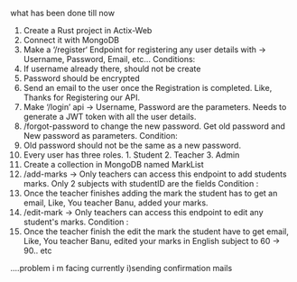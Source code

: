 what has been done till now 

1. Create a Rust project in Actix-Web
2. Connect it with MongoDB
3. Make a ‘/register‘ Endpoint for registering any user details with -> Username,
Password, Email, etc…
Conditions:
1. If username already there, should not be create
2. Password should be encrypted
3. Send an email to the user once the Registration is completed.
Like, Thanks for Registering our API.
4. Make ‘/login’ api -> Username, Password are the parameters. Needs to
generate a JWT token with all the user details.
5. /forgot-password to change the new password. Get old password and New
password as parameters.
Condition:
1. Old password should not be the same as a new password.
6. Every user has three roles. 1. Student 2. Teacher 3. Admin
7. Create a collection in MongoDB named MarkList
8. /add-marks -> Only teachers can access this endpoint to add students marks.
Only 2 subjects with studentID are the fields
Condition :
1. Once the teacher finishes adding the mark the student has to get
an email, Like, You teacher Banu, added your marks.
9. /edit-mark -> Only teachers can access this endpoint to edit any student's
marks.
Condition :
1. Once the teacher finish the edit the mark the student have to get
email, Like, You teacher Banu, edited your marks in English subject
to 60 -> 90.. etc

....problem i m facing currently
i)sending confirmation mails

